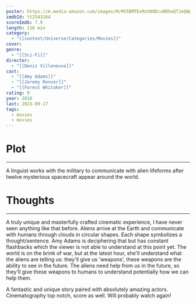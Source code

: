 ```yaml
---
poster: https://m.media-amazon.com/images/M/MV5BMTExMzU0ODcxNDheQTJeQWpwZ15BbWU4MDE1OTI4MzAy._V1_SX300.jpg
imdbId: tt2543164
scoreImdb: 7.9
length: 116 min
category:
  - "[[content/Universe/Categories/Movies]]"
cover: 
genre:
  - "[[Sci-Fi]]"
director:
  - "[[Denis Villeneuve]]"
cast:
  - "[[Amy Adams]]"
  - "[[Jeremy Renner]]"
  - "[[Forest Whitaker]]"
rating: 9
year: 2016
last: 2023-09-17
tags:
  - movies
  - movies
---
```

# Plot
___

A linguist works with the military to communicate with alien lifeforms after twelve mysterious spacecraft appear around the world.


# Thoughts
___
A truly unique and masterfully crafted cinematic experience, I have never seen anything like that before. 
Aliens arrive at the Earth and communicate with humans through clouds in circular shapes. Each shape symbolizes a thought/sentence. Amy Adams is deciphering that but has constant flashbacks which the viewer is not able to understand at this point yet. The world is on the brink of war, but at the latest hour, she'll understand what the aliens are telling us: they'll give us 'weapons', these weapons are the ability to see in the future. The aliens need help from us in the future, so they'll give these weapons to humans to understand potentially how we can help them.

A fantastic and unique story paired with absolutely amazing actors. Cinematography top notch, score as well. Will probably watch again!
